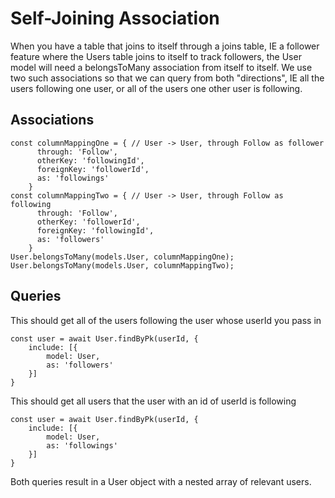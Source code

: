 # Self-Joining Association
When you have a table that joins to itself through a joins table, IE a follower feature where the Users table joins to itself to track followers, the User model will need a belongsToMany association from itself to itself.  We use two such associations so that we can query from both "directions", IE all the users following one user, or all of the users one other user is following.

## Associations

```
const columnMappingOne = { // User -> User, through Follow as follower
      through: 'Follow',
      otherKey: 'followingId',
      foreignKey: 'followerId',
      as: 'followings'
    }
const columnMappingTwo = { // User -> User, through Follow as following
      through: 'Follow',
      otherKey: 'followerId',
      foreignKey: 'followingId',
      as: 'followers'
    }
User.belongsToMany(models.User, columnMappingOne);
User.belongsToMany(models.User, columnMappingTwo);
```

## Queries
This should get all of the users following the user whose userId you pass in
```
const user = await User.findByPk(userId, {
    include: [{
        model: User,
        as: 'followers'
    }]
}
```

This should get all users that the user with an id of userId is following
```
const user = await User.findByPk(userId, {
    include: [{
        model: User,
        as: 'followings'
    }]
}
```

Both queries result in a User object with a nested array of relevant users.